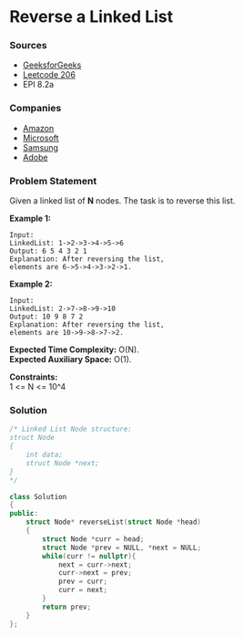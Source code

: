 # Reverse a Linked List

### Sources

* [GeeksforGeeks](https://practice.geeksforgeeks.org/problems/reverse-a-linked-list/1#)
* [Leetcode 206](https://leetcode.com/problems/reverse-linked-list/)
* EPI 8.2a

### Companies

* [Amazon](../../company-based-lists/amazon.md)
* [Microsoft](../../company-based-lists/microsoft.md)
* [Samsung](../../company-based-lists/samsung.md)
* [Adobe](../../company-based-lists/adobe.md)

### Problem Statement

Given a linked list of **N** nodes. The task is to reverse this list.

**Example 1:**

```text
Input:
LinkedList: 1->2->3->4->5->6
Output: 6 5 4 3 2 1
Explanation: After reversing the list, 
elements are 6->5->4->3->2->1.
```

**Example 2:**

```text
Input:
LinkedList: 2->7->8->9->10
Output: 10 9 8 7 2
Explanation: After reversing the list,
elements are 10->9->8->7->2.
```

**Expected Time Complexity:** O\(N\).  
**Expected Auxiliary Space:** O\(1\).

**Constraints:**  
 1 &lt;= N &lt;= 10^4

### Solution

```cpp
/* Linked List Node structure:
struct Node
{
    int data;
    struct Node *next;
}
*/

class Solution
{
public:
    struct Node* reverseList(struct Node *head)
    {
        struct Node *curr = head;
        struct Node *prev = NULL, *next = NULL;
        while(curr != nullptr){
            next = curr->next;
            curr->next = prev;
            prev = curr;
            curr = next;
        }
        return prev;
    }
};
```

